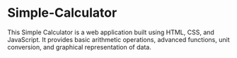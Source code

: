 # Simple-Calculator
This Simple Calculator is a web application built using HTML, CSS, and JavaScript. It provides basic arithmetic operations, advanced functions, unit conversion, and graphical representation of data.
